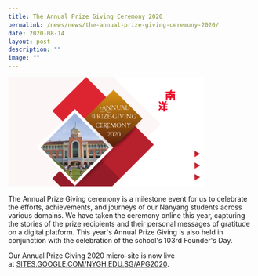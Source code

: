 ```yaml
---
title: The Annual Prize Giving Ceremony 2020
permalink: /news/news/the-annual-prize-giving-ceremony-2020/
date: 2020-08-14
layout: post
description: ""
image: ""
---
```

<img style="width:400px" src="/images/apgweb.png">
<br>


The Annual Prize Giving ceremony is a milestone event for us to celebrate the efforts, achievements, and journeys of our Nanyang students across various domains. We have taken the ceremony online this year, capturing the stories of the prize recipients and their personal messages of gratitude on a digital platform. This year's Annual Prize Giving is also held in conjunction with the celebration of the school's 103rd Founder's Day.

Our Annual Prize Giving 2020 micro-site is now live at&nbsp;[SITES.GOOGLE.COM/NYGH.EDU.SG/APG2020](https://sites.google.com/nygh.edu.sg/apg2020).